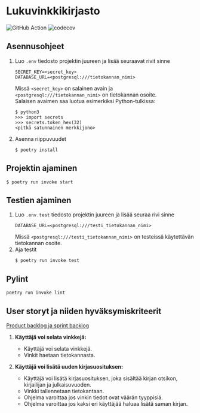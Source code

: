 # Lukuvinkkikirjasto

![GitHub Action](https://github.com/kimmomuli/Lukuvinkkikirjasto/workflows/CI/badge.svg)
![codecov](https://codecov.io/gh/kimmomuli/Lukuvinkkikirjasto/branch/main/graph/badge.svg?token=06TFSWVEKM)

## Asennusohjeet
1. Luo `.env` tiedosto projektin juureen ja lisää seuraavat rivit sinne
    ```
    SECRET_KEY=<secret_key>
    DATABASE_URL=<postgresql:///tietokannan_nimi>
    ```
    Missä `<secret_key>` on salainen avain ja `<postgresql:///tietokannan_nimi>` on tietokannan osoite.  
    Salaisen avaimen saa luotua esimerkiksi Python-tulkissa:
    ```
    $ python3
    >>> import secrets
    >>> secrets.token_hex(32)
    <pitkä satunnainen merkkijono>
    ```

2. Asenna riippuvuudet
    ```
    $ poetry install
    ```

## Projektin ajaminen
```
$ poetry run invoke start
```

## Testien ajaminen
1. Luo `.env.test` tiedosto projektin juureen ja lisää seuraa rivi sinne
    ```
    DATABASE_URL=<postgresql:///testi_tietokannan_nimi>
    ```
    Missä `<postgresql:///testi_tietokannan_nimi>` on testeissä käytettävän tietokannan osoite.  
2. Aja testit
    ```
    $ poetry run invoke test
    ```

## Pylint

```
poetry run invoke lint
```

## User storyt ja niiden hyväksymiskriteerit
[Product backlog ja sprint backlog](https://github.com/kimmomuli/Lukuvinkkikirjasto/projects/1)

1. **Käyttäjä voi selata vinkkejä:** 
    - Käyttäjä voi selata vinkkejä.
    - Vinkit haetaan tietokannasta. 

2. **Käyttäjä voi lisätä uuden kirjasuosituksen:** 
    - Käyttäjä voi lisätä kirjasuosituksen, joka sisältää kirjan otsikon, kirjailijan ja julkaisuvuoden.
    - Vinkki tallennetaan tietokantaan.
    - Ohjelma varoittaa jos vinkin tiedot ovat väärän tyyppisiä.
    - Ohjelma varoittaa jos kaksi eri käyttäjää haluaa lisätä saman kirjan. 

